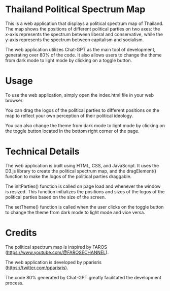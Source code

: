 # Thailand Political Spectrum Map

This is a web application that displays a political spectrum map of Thailand. The map shows the positions of different political parties on two axes: the x-axis represents the spectrum between liberal and conservative, while the y-axis represents the spectrum between capitalism and socialism.

The web application utilizes Chat-GPT as the main tool of development, generating over 80% of the code. It also allows users to change the theme from dark mode to light mode by clicking on a toggle button.

# Usage

To use the web application, simply open the index.html file in your web browser.

You can drag the logos of the political parties to different positions on the map to reflect your own perception of their political ideology.

You can also change the theme from dark mode to light mode by clicking on the toggle button located in the bottom right corner of the page.

# Technical Details

The web application is built using HTML, CSS, and JavaScript. It uses the D3.js library to create the political spectrum map, and the dragElement() function to make the logos of the political parties draggable.

The initParties() function is called on page load and whenever the window is resized. This function initializes the positions and sizes of the logos of the political parties based on the size of the screen.

The setTheme() function is called when the user clicks on the toggle button to change the theme from dark mode to light mode and vice versa.

# Credits

The political spectrum map is inspired by FAROS (https://www.youtube.com/@FAROSECHANNEL).

The web application is developed by pparisris (https://twitter.com/pparisris). 

The code 80% generated by Chat-GPT greatly facilitated the development process.
